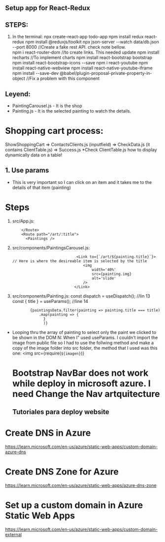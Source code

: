 ## Setup app for React-Redux

## STEPS:

1.  In the terminal:
    npx create-react-app todo-app
    npm install redux react-redux
    npm install @reduxjs/toolkit
    npx json-server --watch data/db.json --port 8000 //Create a fake rest API. check note bellow.  
    npm i react-router-dom //to create links. This needed update
    npm install recharts //To implement charts
    npm install react-bootstrap bootstrap
    npm install react-bootstrap-icons --save
    npm i react-youtube
    npm install react-native-webview
    npm install react-native-youtube-iframe
    npm install --save-dev @babel/plugin-proposal-private-property-in-object //Fix a problem with this component

## Leyend:

- PaintingCarousel.js - It is the shop
- Painting.js - It is the selected painting to watch the details.

# Shopping cart process:

ShowShoppingCart => ContactsClients.js (inputfield) => CheckData.js (it contains ClientTable.js) => Success.js
\*Check ClientTable.js how to display dynamically data on a table!

## 1. Use params

- This is very important so I can click on an item and it takes me to the details of that item (painting)

# Steps

1.  src/App.js:

            </Route>
            <Route path="/art/:title">
              <Paintings />

2.  src/components/PaintingsCarousel.js:

                                     <Link to={`/art/${painting.title}`}> // Here is where the desireable item is selected by the title
                                        <img
                                            width='40%'
                                            src={painting.img}
                                            alt='slide'
                                        />
                                    </Link>

3.  src/components/Painting.js:
    const dispatch = useDispatch(); //lin 13
    const { title } = useParams(); //line 14

                {paintingsData.filter(painting => painting.title === title)
                    .map(painting => {
                      }
                      )}

- Looping thru the array of painting to select only the paint we clicked to be shown in the DOM
  N: When I" used useParams. I couldn't import the image from public file so I had to use the follwing method and make a copy of the image folder into src folder, the method that I used was this one:
  <img src={require(`${imagen}`)}



  # Bootstrap NavBar does not work while deploy in microsoft azure. I need Change the Nav artquitecture

  ## Tutoriales para deploy website

# Create DNS in Azure

https://learn.microsoft.com/en-us/azure/static-web-apps/custom-domain-azure-dns

# Create DNS Zone for Azure
https://learn.microsoft.com/en-us/azure/static-web-apps/azure-dns-zone

# Set up a custom domain in Azure Static Web Apps
https://learn.microsoft.com/en-us/azure/static-web-apps/custom-domain-external
